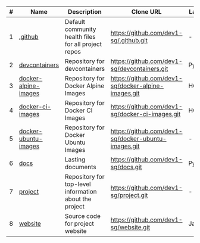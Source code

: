 |#|Name|Description|Clone URL|Language|Topics|Last Push|
|---|---|---|---|---|---|---|
|1|[.github](https://github.com/dev1-sg/.github)|Default community health files for all project repos |https://github.com/dev1-sg/.github.git|-|community-health|2025-07-17T23:16:37+08:00|
|2|[devcontainers](https://github.com/dev1-sg/devcontainers)|Repository for devcontainers|https://github.com/dev1-sg/devcontainers.git|Python|devcontainers, docker|2025-07-19T05:33:53+08:00|
|3|[docker-alpine-images](https://github.com/dev1-sg/docker-alpine-images)|Repository for Docker Alpine Images|https://github.com/dev1-sg/docker-alpine-images.git|HCL|docker, testcontainers|2025-07-19T06:42:27+08:00|
|4|[docker-ci-images](https://github.com/dev1-sg/docker-ci-images)|Repository for Docker CI Images|https://github.com/dev1-sg/docker-ci-images.git|HCL|docker, testcontainers|2025-07-19T06:40:02+08:00|
|5|[docker-ubuntu-images](https://github.com/dev1-sg/docker-ubuntu-images)|Repository for Docker Ubuntu Images|https://github.com/dev1-sg/docker-ubuntu-images.git|-|docker, testcontainers|2025-07-19T06:41:28+08:00|
|6|[docs](https://github.com/dev1-sg/docs)|Lasting documents|https://github.com/dev1-sg/docs.git|Python|documentation|2025-07-19T08:36:21+08:00|
|7|[project](https://github.com/dev1-sg/project)|Repository for top-level information about the project|https://github.com/dev1-sg/project.git|-|gitops|2025-07-17T21:42:06+08:00|
|8|[website](https://github.com/dev1-sg/website)|Source code for project website|https://github.com/dev1-sg/website.git|JavaScript|website|2025-07-10T14:21:30+08:00|


